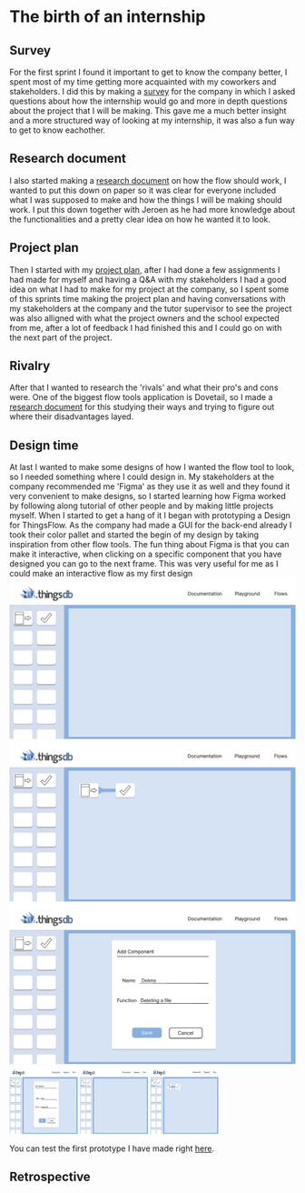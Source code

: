 # The birth of an internship

## Survey

For the first sprint I found it important to get to know the company better, I spent most of my time getting more acquainted with my coworkers and stakeholders. I did this by making a [survey](uploads/fe6bfe46eb91219766094d8bedc8c238/Vragenlijst_Cesbit.pdf) for the company in which I asked questions about how the internship would go and more in depth questions about the project that I will be making. This gave me a much better insight and a more structured way of looking at my internship, it was also a fun way to get to know eachother.

## Research document

I also started making a [research document](uploads/5b4dc45be38e584e31897731814bff68/Werking_Flow.pdf) on how the flow should work, I wanted to put this down on paper so it was clear for everyone included what I was supposed to make and how the things I will be making should work. I put this down together with Jeroen as he had more knowledge about the functionalities and a pretty clear idea on how he wanted it to look. 

## Project plan

Then I started with my [project plan](uploads/73b496acd3f468691ddc125976de4f1e/Projectplan_Daan_Matheeuwsen_V2.pdf), after I had done a few assignments I had made for myself and having a Q&A with my stakeholders I had a good idea on what I had to make for my project at the company, so I spent some of this sprints time making the project plan and having conversations with my stakeholders at the company and the tutor supervisor to see the project was also alligned with what the project owners and the school expected from me, after a lot of feedback I had finished this and I could go on with the next part of the project.

## Rivalry

After that I wanted to research the 'rivals' and what their pro's and cons were. One of the biggest flow tools application is Dovetail, so I made a [research document](uploads/ca4738ea9d65640fcd042b8e875d8b1e/Research_Document_Dovetail_ENG.pdf) for this studying their ways and trying to figure out where their disadvantages layed.

## Design time

At last I wanted to make some designs of how I wanted the flow tool to look, so I needed something where I could design in. My stakeholders at the company recommended me 'Figma' as they use it as well and they found it very convenient to make designs, so I started learning how Figma worked by following along tutorial of other people and by making little projects myself. When I started to get a hang of it I began with prototyping a Design for ThingsFlow. As the company had made a GUI for the back-end already I took their color pallet and started the begin of my design by taking inspiration from other flow tools. The fun thing about Figma is that you can make it interactive, when clicking on a specific component that you have designed you can go to the next frame. This was very useful for me as I could make an interactive flow as my first design
![image](uploads/f7f5086b06454a08be35a4b58271fe28/image.png)
![image](uploads/e048c7c9b86d5e3e3ce06a82fea5bc6e/image.png)
![image](uploads/0818e8600cd74b9cbc360d33689d78db/image.png)
<img src="uploads/0818e8600cd74b9cbc360d33689d78db/image.png"  width="120" height="120">
<img src="uploads/f7f5086b06454a08be35a4b58271fe28/image.png"  width="120" height="120">
<img src="uploads/e048c7c9b86d5e3e3ce06a82fea5bc6e/image.png"  width="120" height="120">

You can test the first prototype I have made right [here](https://www.figma.com/proto/X1ugwhMIqFoLcablj3Rcme/ThingsFlow_V1?node-id=32%3A606&scaling=scale-down&page-id=0%3A1&starting-point-node-id=1%3A46&show-proto-sidebar=1).


## Retrospective